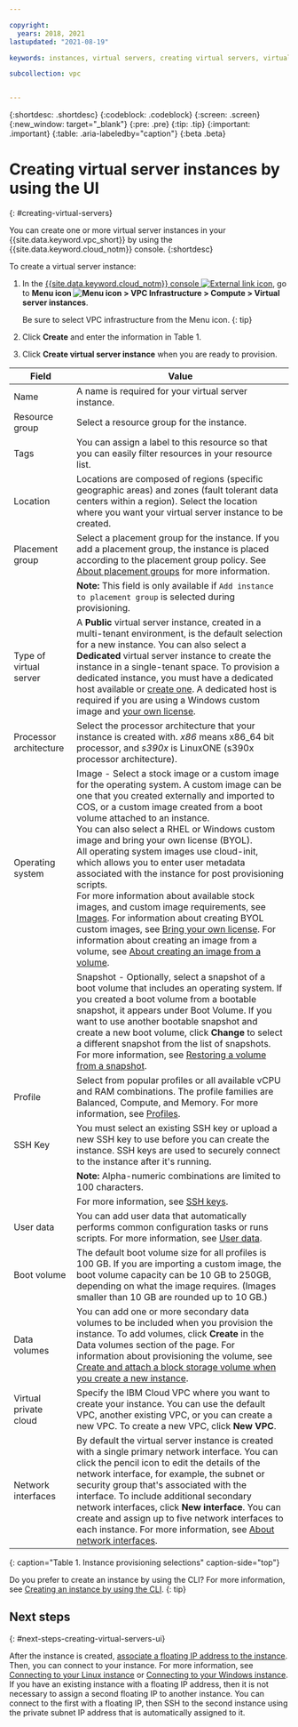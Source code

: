```yaml
---

copyright:
  years: 2018, 2021
lastupdated: "2021-08-19"

keywords: instances, virtual servers, creating virtual servers, virtual server instances, virtual machines, Virtual Servers for VPC, compute, vsi, vpc, creating, UI, console

subcollection: vpc


---
```


{:shortdesc: .shortdesc}
{:codeblock: .codeblock}
{:screen: .screen}
{:new_window: target="_blank"}
{:pre: .pre}
{:tip: .tip}
{:important: .important}
{:table: .aria-labeledby="caption"}
{:beta .beta}

# Creating virtual server instances by using the UI
{: #creating-virtual-servers}

You can create one or more virtual server instances in your {{site.data.keyword.vpc_short}} by using the {{site.data.keyword.cloud_notm}} console.
{:shortdesc}

To create a virtual server instance:

1. In the [{{site.data.keyword.cloud_notm}} console ![External link icon](../icons/launch-glyph.svg "External link icon")](https://{DomainName}/vpc-ext), go to **Menu icon ![Menu icon](../icons/icon_hamburger.svg) > VPC Infrastructure > Compute > Virtual server instances**.

   Be sure to select VPC infrastructure from the Menu icon.
   {: tip}

2. Click **Create** and enter the information in Table 1.

3. Click **Create virtual server instance** when you are ready to provision.

| Field | Value |
|-------|-------|
| Name  | A name is required for your virtual server instance. |
| Resource group | Select a resource group for the instance. |
| Tags | You can assign a label to this resource so that you can easily filter resources in your resource list. |
| Location | Locations are composed of regions (specific geographic areas) and zones (fault tolerant data centers within a region). Select the location where you want your virtual server instance to be created. |
| Placement group | Select a placement group for the instance. If you add a placement group, the instance is placed according to the placement group policy. See [About placement groups](/docs/vpc?topic=vpc-about-placement-groups-for-vpc) for more information. |
| | **Note:** This field is only available if `Add instance to placement group` is selected during provisioning. |
| Type of virtual server | A **Public** virtual server instance, created in a multi-tenant environment, is the default selection for a new instance. You can also select a **Dedicated** virtual server instance to create the instance in a single-tenant space. To provision a dedicated instance, you must have a dedicated host available or [create one](/docs/vpc?topic=vpc-creating-dedicated-hosts-instances). A dedicated host is required if you are using a Windows custom image and [your own license](/docs/vpc?topic=vpc-byol-vpc-about#byol-vpc-windows). |
| Processor architecture | Select the processor architecture that your instance is created with. *x86* means x86_64 bit processor, and *s390x* is LinuxONE (s390x processor architecture).   |
| Operating system | Image - Select a stock image or a custom image for the operating system. A custom image can be one that you created externally and imported to COS, or a custom image created from a boot volume attached to an instance.<br>You can also select a RHEL or Windows custom image and bring your own license (BYOL).<br>All operating system images use cloud-init, which allows you to enter user metadata associated with the instance for post provisioning scripts.<br>For more information about available stock images, and custom image requirements, see [Images](/docs/vpc?topic=vpc-about-images). For information about creating BYOL custom images, see [Bring your own license](/docs/vpc?topic=vpc-byol-vpc-about). For information about creating an image from a volume, see [About creating an image from a volume](/docs/vpc?topic=vpc-image-from-volume-vpc). |
| | Snapshot - Optionally, select a snapshot of a boot volume that includes an operating system. If you created a boot volume from a bootable snapshot, it appears under Boot Volume. If you want to use another bootable snapshot and create a new boot volume, click **Change** to select a different snapshot from the list of snapshots. For more information, see [Restoring a volume from a snapshot](/docs/vpc?topic=vpc-snapshots-vpc-restore). |
| Profile |  Select from popular profiles or all available vCPU and RAM combinations. The profile families are Balanced, Compute, and Memory. For more information, see [Profiles](/docs/vpc?topic=vpc-profiles). |
| SSH Key | You must select an existing SSH key or upload a new SSH key to use before you can create the instance. SSH keys are used to securely connect to the instance after it's running. |
| | **Note:** Alpha-numeric combinations are limited to 100 characters. |
| | For more information, see [SSH keys](/docs/vpc?topic=vpc-ssh-keys). |
| User data | You can add user data that automatically performs common configuration tasks or runs scripts. For more information, see [User data](/docs/vpc?topic=vpc-user-data). |
| Boot volume | The default boot volume size for all profiles is 100 GB. If you are importing a custom image, the boot volume capacity can be 10 GB to 250GB, depending on what the image requires. (Images smaller than 10 GB are rounded up to 10 GB.) |
| Data volumes | You can add one or more secondary data volumes to be included when you provision the instance. To add volumes, click **Create** in the Data volumes section of the page. For information about provisioning the volume, see [Create and attach a block storage volume when you create a new instance](/docs/vpc?topic=vpc-creating-block-storage#create-from-vsi). |
| Virtual private cloud | Specify the IBM Cloud VPC where you want to create your instance. You can use the default VPC, another existing VPC, or you can create a new VPC. To create a new VPC, click **New VPC**. |
| Network interfaces | By default the virtual server instance is created with a single primary network interface. You can click the pencil icon to edit the details of the network interface, for example, the subnet or security group that's associated with the interface. To include additional secondary network interfaces, click **New interface**. You can create and assign up to five network interfaces to each instance. For more information, see [About network interfaces](/docs/vpc?topic=vpc-using-instance-vnics#about-network-interfaces). |
{: caption="Table 1. Instance provisioning selections" caption-side="top"}

Do you prefer to create an instance by using the CLI? For more information, see [Creating an instance by using the CLI](/docs/vpc?topic=vpc-creating-virtual-servers-cli).
{: tip}

## Next steps
{: #next-steps-creating-virtual-servers-ui}

<!---A series of emails is sent to your administrator: Acknowledgment of the virtual server instance order, order approval and processing, and a message that the instance is created.--->

After the instance is created, [associate a floating IP address to the instance](/docs/vpc?topic=vpc-creating-a-vpc-using-the-ibm-cloud-console#reserving-a-floating-ip-address). Then, you can connect to your instance. For more information, see [Connecting to your Linux instance](/docs/vpc?topic=vpc-vsi_is_connecting_linux) or [Connecting to your Windows instance](/docs/vpc?topic=vpc-vsi_is_connecting_windows).  If you have an existing instance with a floating IP address, then it is not necessary to assign a second floating IP to another instance. You can connect to the first with a floating IP, then SSH to the second instance using the private subnet IP address that is automatically assigned to it.
